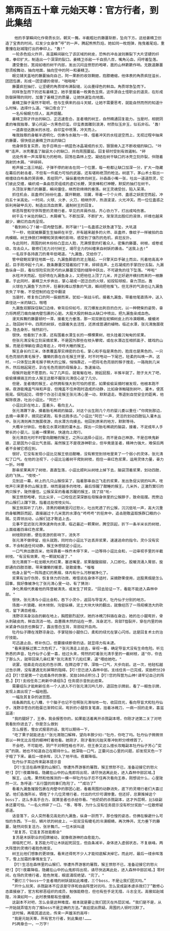 # 第两百五十章 元始天尊：官方行者，到此集结
        他的手掌瞬间化作骨质长剑，朝天一舞。半截粗壮的藤蔓斩断，坠向下方。这给姜精卫创造了宝贵的时间。红发少女身体”呼“的一声，腾起熊熊烈焰，她如同一枚炮弹，拖曳着尾焰，重重撞在赵城隍打出的拳印上。"轰!"
       一轮赤色焰火炸开，高温瞬间碳化了该区域的树皮，恐怖的冲击波则撕裂下大片坚硬的纤维，拳印扩大，制造出一个深深的裂囗。姜精卫杀敌一千自损八百，嘴角沁血，闷哼着坠落。
       遭受重创，宽阔如墙的树干内部，发出沉闷且愤怒的咆哮，震的山林簌簌作响。无数道藤蔓怒须般舞动，抽向地面，抽向空中的阿一和姜精卫。
       眼见铺天盖地的藤蔓抽向自己，阿一果断的收敛鞘翅，抱膝蜷缩，他体表的角质疯狂滋长，团团包裹，形成一团坚硬的骨球，"啪啪啪"
       藤蔓疯狂抽打，让坚硬的角质球布满裂缝，沁出墨绿色的鲜血。角质球急坠而下。
       同样急坠而下的还有姜精卫，她手里握着一枚黄色玉佩，这件源自土怪职业的道具，在形成防御屏障的同时，加重了姜精卫的质量，让她快速坠向地面。
       姜精卫脑子虽然不聪明，但与生俱来的战斗天赋，让她不需要思考，就能自然而然的知道什么时候，选择什么道。"缺口愈合了"
       一名斥候眼力惊人，高声提醒。
       姜精卫刚才炸出的缺口，正迅速愈合。圣者境的树王，自然精通回复能力。当是时，相貌阴柔的唯我独尊，掌心托起一方黑色印玺。印玺表面雕刻浪涛，材质似玉非玉，似石非石。‘轰!
       一道直径达数米的水柱，自印玺中喷薄，冲天而上。
       唯我独尊的身躯半透明化，仿佛与水融为一体，借着冲天的水柱逆空而上，无视过程中抽来的藤蔓，很快低达姜精卫炸出的缺口
       他身体恢复实质，抬手召唤出一柄蓝色冰晶凝成的长刃，狠狠凿入正不断收缩的缺口。"咔嚓"连声，冰壳覆盖了脑袋大小的缺口，并向周围蔓延。回复顿时受到有效遏制。"砰
       远处传来一声浑厚有力的枪响，回荡在森林上空。凝结在树干缺口的冰壳立刻炸裂，伴随着溅射的木屑。"砰碎碎。
       枪声接二连三响起，子弹不停的射击在同一个位置，每一枪都让缺口加深一分，扩大一隐藏在幕后的射击者，不但有一件威力可怕的武器，还有堪称绝顶的枪法。树底下，茅山术士取出一根缠绕白布条的哭丧棒，丢给阴尸，操纵着他奔向树王。孙森森小嘴一张，吐出一道道怨灵，它们彼此交缠，编织成一条由怨灵组成的虚幻长鞭，哭丧棒和打神鞭，默契的抽打在树干。
       头顶张牙舞爪的藤蔓，瞬间僵住，继而软绵绵的垂落。树王灵魂受创，陷入呆滞。
       抓住机会，巫蛊师们纷纷化蛊，展开鞘翅、羽翼，带着一个个火师、蛊惑之妖拔空而起，冲向五十米高处。一时间，火球、火矛、火刀，相继炸开，热浪滚滚，火光冲天。而一位位蛊惑之妖利用破甲兵刃，制造出流血效果，遏制树王的回复。
       邪恶阵营和守序阵营的灵境行者，罕见的并肩作战，齐心协力下，打出成吨伤害。
       树干五十米处的缺口，木屑横飞，不断加深，不断扩大，渐渐流出殷红的液体，纤维也越来越少，嫩红的血肉呈现。
       "看到树心了!被一层肉壁包裹，刺不破!"1一名蛊惑之妖急速下坠，大吼道
       下一秒，他就被藤蔓生生抽碎在半空，并有越来越多的火师、巫蛊师，像蚊子一样被拍的血肉模糊。树王挣脱打神鞭和哭丧棒的影响，感受到了强烈的危机，疯狂反扑。
       与此同时，周围的树木纷纷凸显出人脸，充满恨意的盯着众人，密集的藤蔓、树根，或卷或绕，攻击众人。散修们无力对付树王，竭尽全力的纠缠来自树妖的袭击。“送我上去!”
       一名双手各持直刀的青年低喝道。"九漏鱼，交给你了，
       管中窥鲍双掌往地面一拉，九漏鱼脚底的泥土隆起，一只擎天巨手破土而出，托着他高高冲起，巨手刚冲起十几米，数条藤蔓交错着拍打下来，碎碎连声，土石凝成的手掌四分五裂。九漏鱼纵身一跃，看似惊险实则灵巧的从藤蔓交错的缝隙中跃出，不可避免的往下坠落。"哗啦"
       水柱冲天而起，恰好喷在九漏鱼身上，又把他往上顶了几米，并正好避开横扫而来的一根藤蔓。于此同时，姜精卫大步奔出，掌心凝成一团泛白的火球，如投铅球般，奋力顶出。轰
       火球在九漏鱼下方炸开，狂暴到难以想象的气浪，瞬间把他推飞，但无序的气浪也让九漏鱼丧失了平衡，不受控制的在空中翻滚
       当是时，修复伤口的阿一振翅而来，犹如一架战斗机，接着九漏鱼，带着他笔直扬冲，送入直径达一米的缺口。啪嗒
       九漏鱼双脚踩住缺口边缘，脊背后仰如弓，双刀爆发出刺目的白光，以一种劈柴的姿势，奋力将两把刀凿向被肉壁包裹的心脏。大股大股的鲜血从缺口中喷出，把九漏鱼染成血色。
       漫天挥舞的藤蔓顿时一滞，接着无力垂落，那一双双嵌在蛇鳞树皮上的冷漠眼睛，缓缓闭上，隐回树干中。四周的树妖，也跟着失去活性，还原成普通的植物。临近水潭，张元清施展夜游，隐去身形，悄然前行。
       很快，他看到了水潭，还有围着水潭生长的一棵棵果树，枝头挂着沉甸甸的浆果。
       但张元清没有立刻采摘浆果，不是因为那些在枝头攀爬，或在水潭边互相抓虱子、嬉戏的山猴，而是忌惮躺在谭边青岩上，呼呼大睡的猴王。
       猴王身长约三米，体表覆盖厚实绵密的白毛，掌心和手指是黑色的，脸庞也是黑色的。一只毛色亮丽的黄毛猴子，慵懒的靠在白毛猴王怀里，时不时甩动一下尾巴，轻柔的叫唤一声。这时，一只体型比黄毛猴子稍大的公猴，悄悄靠近，一把将毛色亮丽的猴子搜走，一路拖到几米外，然后翘起尾巴，趴在毛色亮丽的母猴身上，急速耸动。
       母猴开始是不愿意的，叫了几声后，就匍匐在地，掀起屁股，半推半就了。胆子太大了吧，偷偷摸摸搞王的女人猴王这都不醒张元清信心足了几分。
       但是，圣者境的猴王，必然拥有强大到可怕的感官，如果偷偷采摘时被发现，他根本跑不掉。夜游能掩盖气味和声音，但掩盖不住奔跑时造成的动静，比如身体触碰到树叶、灌木，使其摇晃。保险起见，得想个办法引走猴王张元清心里一动，默默退走。等退到自觉安全的距离，他解除夜游，吐出小逗比。"阿巴!"
       小逗比趴在地上，歪着头，看向主人。
       张元清蹲下身，摸着胎毛稀疏的脑袋，对这个出生刚几个月的婴儿委以重任∶“你爬到那边，去摘一串果子，摘完赶紧跑，有多远跑多远。”小逗比"阿巴"一声，灵活的划动四肢钻入灌木丛中。张元清则再次施展夜游，向水潭方向摸去。他回到原来的地方，默默等待。
       大概半分钟后，他看见水潭对面的灌木丛，探出一只胎毛稀疏的脑袋，接着，不足成年人手臂长的小婴儿，沿着一棵果树，快速向上爬行。
       张元清目光时不时警向酣睡的猴王，之所以选择小逗比，而不是自己神游，不是召唤鬼新娘，正是因为小逗比气息弱。虽然猴王不是夜游神职业，但毕竟是圣者，精神力强大，难保后两者不会被它感应到。
       很好，它没有发现小逗比见猴王依旧酣睡，没有察觉到领地里来了一个弱小的灵体，张元清松了口气。在他的注视下，小逗比沿着树干爬到树枝，抱住一串红色浆果，运用灵体力量，奋力一折。咔嚓
       那串浆果离开了树枝，直直坠落，小逗比顺利从树枝上掉下去，脑袋顶着浆果，划动四肢，逃的飞快。。"吱吱~"
       见到这一幕，树上的几只山猴惊呆了，指着那串自己飞走的浆果，发出急促尖锐的叫声。吱吱声引来更多的山猴注意，继而是越多的吱吱，最后惊醒了酣睡的猴王。几米外，正激烈繁衍的两只猴子，陡然僵住。公猴呆呆的看着苏醒的猴王，挠了挠"吼~
       猴王愤怒咆哮，饥比尖牙，一口咬住还深深嵌在母猴身体里的公猴脖子，致命摇摆。而旁边的山猴们上蹿下跳，指着远处吱吱尖叫。
       猴王侧耳听了几秒，漆黑的眼睛里闪过怒火，吐出死透了的公猴，沉沉低吼一声，高大沉重的身躯腾跃而起，直接越过十几米宽的水潭在"咚咚咚"的狂奔中，追击胆敢盗取族群口粮的小贼。见首领出动，山猴们这才敢追上去。
       见事不宜迟张元清快速奔向水潭，临近最近一颗果树，腾空跃起，折下一条半米长的树枝，上面缀着四串红色浆果。
       树枝刚折断，便在夜游的影响下，消失不
       张元清不做停留，扭头就跑，同时向小逗比下达丢弃浆果，速速逃命的指令。灵仆没有实体，不会制造任何动静，猴王休想锁定小逗比。
       一口气奔出数百米，他背靠着一株乔木停下来，一边等待小逗比会和，一边审视手里的半截树枝。"有没有效果，吃一颗就知道了."
       张元清摘下一粒龙眼大的红果，塞进嘴里，浆果酸酸甜甜，入口即化。股暖流涌入胃部，旋即通向四肢百骸，带来慵懒的暖意，驱散疲惫。"嗤嗤
       他身上冒气一阵阵虚幻的黑烟，体内有什么污秽被净化了。
       浆果有治疗伤势，恢复体力的功效，难怪说在身体不适时，采摘野果使用，这股黑烟是怎么回事，我好像被净化了张元清心里一动，有了猜测∶
       净化黑烟代表着他的阵营被清洗，或发生了转变。"回去验证一下，看能不能进入森林中部。"
       很快，张元清与小逗比会和，吞下小灵仆，返回与导盲犬、牡丹仙子分别的地方。
       场面一片狼藉，树木倾倒，沟壑纵横，泥土大块大块的翻出，就像经历了一场规模浩大的砍伐，留下满目疮瘦。
       浅野凉浑身浴血的躺在地上，胸腔剧烈起伏，她的冰魄刀斜插在身边，她的左小腿弯折，骨头刺破皮肉，鲜血流消一地。血蔷薇木然的站在一旁，浑身泥污，背部T恤裂开，穿在内里的纳米紧身作战衣也撕裂了，露出雪白玉背，背部绽开血肉。
       牡丹仙子蹲在浅野凉身边，手掌轻按小腿伤口，柔和的绿光在掌心闪烁。这是回复术士的治疗技能。
       可迅速止血，修补伤口，但要接续断骨的话，就显得力有未逮。
       "看来是躲过第二次危机了。"张元清走上前去，审视一番，确定导盲犬没有生命危险。听见熟悉的声音，牡丹仙子心里一喜，扭过头来，愕然的盯着张元清手里的一截树枝，道"你，你去了那么久，就带回来几串红果"张元清丢下几粒红果，道"喂给她吃。"
       说罢，径直走向远处的告示牌，在牌边停了停，深吸一口气，大步向前。这一次，他轻松越过告示牌，没有遭遇无形屏障的阻碍。【叮!您已进入森林中部。支线任务一已完成，奖励积分20点】【叮!您是第一个达成条件的旅客，奖励100点积分。】【叮!您的阵营为山神!请牢记自己的阵营。】【叮!支线任务二刷新中请组队】任务提示音到此结束。
       需要组队才能刷新任务一个人进入不行张元清沉吟几秒，退回告示牌前，看了一眼告示牌，发现上面出现了一幅地图。
       一幅及其复杂的迷宫图。
       线条画的乱七八糟，十个脑子也记不住啊张元清咕哝一句，收回目光，看向导盲犬和牡丹仙子。浅野凉苍白的脸蛋已渐转红润，弯折的小腿恢复笔直，挂着冰魄刀，一病一拐的走来，喜滋滋道∶
       "我的腿好了，王泰，我会报答你的，如果能活着离开杀戮副本嗯，你刚才进第二关了对吧我看到你进去了，你是怎么做到
       怎么报答，雪女式报恩的话，我可以期待一下，
       "吃了果子就能进去!"张元清随口解释，望向丰腴少妇∶"牡丹，你吃了吗。牡丹仙子微微领首以一种无比古怪的眼神盯着他看。她刚才，刚才看到元始天尊冲到积分榜榜首了。
       不会吧，不可能吧，阴尸不对啊性格也不对，但王泰又这么擅长攻略副本牡丹仙子芳心”突突”的跳，她也不知道自己在期待什么。她深吸一口气，正要问出心里的问题，却发现天色一下子暗了下来。最后一缕余晖，沉入了地平线。夜幕降临。
       牡丹仙子耳边传来副本提示音
       【叮!生活在森林里的山猴们，惨遭外界游客的屠戮，猴王愤怒不已，准备迎接它的怒火吧!】【叮!夜幕降临，隐藏在山中的山鬼即将出现，请尽快逃离此处，进入森林中部区域。】
       猴王，山鬼，果然和他推测的一模一样牡丹仙子忍不住再次看向王泰，刚想说什么，心里陡然一沉，急呼道∶"五行盟的同事们危险了。"“成功了”
       看着九漏鱼摧毁包裹在肉壁中的那团心脏，看着周围的动静消失，底下的灵境行者们大喜过望。他们各施所长，牺牲了十几位灵境行者，付出的代价可谓惨重。但还好，总算推掉这个boss了，这么多高手合力，就算圣者也杀给你看。"他奶奶的杀戮副本，这才外层啊，比S级副本还要可怕。"一名火师碎了一口。"等，等等，为什么没有任务提示没有积分奖励"一位散修疑惑道。
       话音落下，众人突然看见高处的九漏鱼，纵身一跃而下，那仓惶的姿态，仿佛在躲避什么可怕的东西。下一刻，鳞片状的树皮上，一双双没有睫毛的冷漠眼睛，再次睁开。无力垂下的藤蔓，陡然间恢复活力，张牙舞爪。一位木妖叫道
       "是复苏，它连复苏技能都会"
       复苏是木妖职业的招牌被动，就像夜游神的自愈能力。
       濒临死亡时，复苏能力可让木妖起死回生，但血条减半，身体进入虚弱状态，不复崩峰。两大阵营的灵境行者脸色微变。
       树王比他们想象的更顽强，看来还得死不少人才能彻底解决掉它。而此时，最后一缕余晖落下，雪上加霜的事情发生了。
       【叮!生活在森林里的山猴们，惨遭外界游客的屠戮，猴王愤怒不已，准备迎接它的怒火吧!】【叮!夜幕降临，隐藏在山中的山鬼即将出现，请尽快逃离此处，进入森林中部区域。】零时间，在场的灵境行者，脸色煞笔，眼底涌现绝望。"完了。"
       “要打三个boss一个圣者境的树妖就如此难缠，三个boss，不是让我们团灭吗。”
       “开什么玩笑，杀戮副本不应该是守序和自由阵营对抗吗，怎么变成副本虐杀我们了”散修心态直接崩了，官方和邪恶组织的成员，勉强能稳住，但也有些手足无措，斗志全无。高傲如赵城隍，冷漠如阿一，此时表情都有些僵硬。
       这副本不对吧，怎么会是这种难度。根本就是要让我们团灭在外层区域。“我们是不是，从一开始就弄错方向了推boss不是正确的方法。”袁廷提出质疑。周围的人顿时沉默了。
       这时候，再极其遥远处，传来一声雄浑的高呼∶
       "我是元始天尊，所有官方行者，到此集结!………
       PS两章合一，一万字!